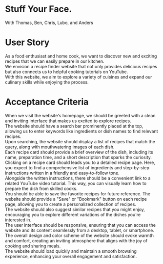 # Stuff Your Face.

With Thomas, Ben, Chris, Lubo, and Anders 

# User Story

As a food enthusiast and home cook, we want to discover new and exciting recipes that we can easily prepare in our kitchen. </br>
We envision a recipe finder website that not only provides delicious recipes but also connects us to helpful cooking tutorials on YouTube. </br>
With this website, we aim to explore a variety of cuisines and expand our culinary skills while enjoying the process. </br>

# Acceptance Criteria

When we visit the website's homepage, we should be greeted with a clean and inviting interface that makes us excited to explore recipes. </br>
The website should have a search bar prominently placed at the top, allowing us to enter keywords like ingredients or dish names to find relevant recipes. </br>
Upon searching, the website should display a list of recipes that match the query, along with mouthwatering images of each dish. </br>
Each recipe card should provide a brief overview of the dish, including its name, preparation time, and a short description that sparks the curiosity. </br>
Clicking on a recipe card should leads you to a detailed recipe page. Here, you expect to find a comprehensive list of ingredients and step-by-step instructions written in a friendly and easy-to-follow tone. </br>
Alongside the written instructions, there should be a convenient link to a related YouTube video tutorial. This way, you can visually learn how to prepare the dish from skilled cooks. </br>
You should be able to save the favorite recipes for future reference. The website should provide a "Save" or "Bookmark" button on each recipe page, allowing you to create a personalized collection of recipes. </br>
The website should also suggest similar recipes that you might enjoy, encouraging you to explore different variations of the dishes you're interested in. </br>
The user interface should be responsive, ensuring that you can access the website and its content seamlessly from a desktop, tablet, or smartphone. </br>
The overall design and color scheme of the website should evoke warmth and comfort, creating an inviting atmosphere that aligns with the joy of cooking and sharing meals. </br>
The website should load quickly and maintain a smooth browsing experience, enhancing your overall engagement and satisfaction. </br>
